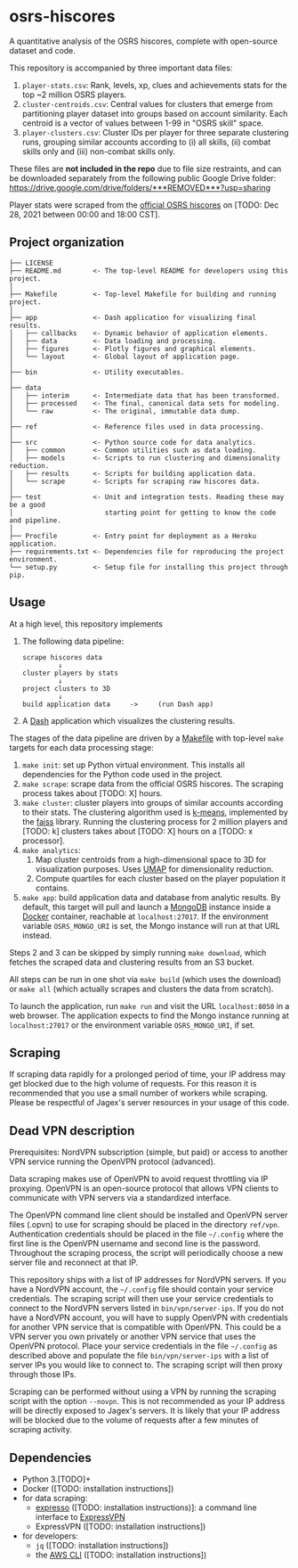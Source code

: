 osrs-hiscores
=============

A quantitative analysis of the OSRS hiscores, complete with open-source dataset and code.

This repository is accompanied by three important data files:

1. `player-stats.csv`: Rank, levels, xp, clues and achievements stats for the top \~2 million OSRS players.
2. `cluster-centroids.csv`: Central values for clusters that emerge from partitioning player dataset into groups based on account similarity. Each centroid is a vector of values between 1-99 in "OSRS skill" space.
5. `player-clusters.csv`: Cluster IDs per player for three separate clustering runs, grouping similar accounts according to (i) all skills, (ii) combat skills only and (iii) non-combat skills only.

These files are **not included in the repo** due to file size restraints, and can be downloaded separately from the following public Google Drive folder: <https://drive.google.com/drive/folders/***REMOVED***?usp=sharing>

Player stats were scraped from the [official OSRS hiscores](https://secure.runescape.com/m=hiscore_oldschool/overall) on [TODO: Dec 28, 2021 between 00:00 and 18:00 CST].

Project organization
--------------------

    ├── LICENSE
    ├── README.md        <- The top-level README for developers using this project.
    │
    ├── Makefile         <- Top-level Makefile for building and running project.
    │
    ├── app              <- Dash application for visualizing final results.
    │   ├── callbacks    <- Dynamic behavior of application elements.
    │   ├── data         <- Data loading and processing.
    │   ├── figures      <- Plotly figures and graphical elements.
    │   └── layout       <- Global layout of application page.
    │
    ├── bin              <- Utility executables.
    │
    ├── data
    │   ├── interim      <- Intermediate data that has been transformed.
    │   ├── processed    <- The final, canonical data sets for modeling.
    │   └── raw          <- The original, immutable data dump.
    │
    ├── ref              <- Reference files used in data processing.
    │
    ├── src              <- Python source code for data analytics.
    │   ├── common       <- Common utilities such as data loading.
    │   ├── models       <- Scripts to run clustering and dimensionality reduction.
    │   ├── results      <- Scripts for building application data.
    │   └── scrape       <- Scripts for scraping raw hiscores data.
    │
    ├── test             <- Unit and integration tests. Reading these may be a good
    │                       starting point for getting to know the code and pipeline.
    │
    ├── Procfile         <- Entry point for deployment as a Heroku application.
    ├── requirements.txt <- Dependencies file for reproducing the project environment.
    └── setup.py         <- Setup file for installing this project through pip.

Usage
-----

At a high level, this repository implements

1. The following data pipeline:

    ```
    scrape hiscores data
             ↓
    cluster players by stats
             ↓
    project clusters to 3D
             ↓
    build application data     ->     (run Dash app)
    ```

2. A [Dash](https://plotly.com/dash/) application which visualizes the clustering results.

The stages of the data pipeline are driven by a [Makefile](https://opensource.com/article/18/8/what-how-makefile) with top-level `make` targets for each data processing stage:

1. `make init`: set up Python virtual environment. This installs all dependencies for the Python code used in the project.
2. `make scrape`: scrape data from the official OSRS hiscores. The scraping process takes about [TODO: X] hours.
3. `make cluster`: cluster players into groups of similar accounts according to their stats. The clustering algorithm used is [k-means](https://en.wikipedia.org/wiki/K-means_clustering), implemented by the [faiss](https://github.com/facebookresearch/faiss) library. Running the clustering process for 2 million players and [TODO: k] clusters takes about [TODO: X] hours on a [TODO: x processor].
4. `make analytics`: 
   1. Map cluster centroids from a high-dimensional space to 3D for visualization purposes. Uses [UMAP](https://umap-learn.readthedocs.io/en/latest/index.html#) for dimensionality reduction.
   2. Compute quartiles for each cluster based on the player population it contains.
5. `make app`: build application data and database from analytic results. By default, this target will pull and launch a [MongoDB](https://www.mongodb.com/) instance inside a [Docker](https://www.docker.com/) container, reachable at `localhost:27017`. If the environment variable `OSRS_MONGO_URI` is set, the Mongo instance will run at that URL instead.

Steps 2 and 3 can be skipped by simply running `make download`, which fetches the scraped data and clustering results from an S3 bucket.

All steps can be run in one shot via `make build` (which uses the download) or `make all` (which actually scrapes and clusters the data from scratch).

To launch the application, run `make run` and visit the URL `localhost:8050` in a web browser. The application expects to find the Mongo instance running at `localhost:27017` or the environment variable `OSRS_MONGO_URI`, if set.

Scraping
--------

If scraping data rapidly for a prolonged period of time, your IP address may get blocked due to the high volume of requests. For this reason it is recommended that you use a small number of workers while scraping. Please be respectful of Jagex's server resources in your usage of this code.

Dead VPN description
--------------------

Prerequisites: NordVPN subscription (simple, but paid) or access to another VPN service running the OpenVPN protocol (advanced).

Data scraping makes use of OpenVPN to avoid request throttling via IP proxying. OpenVPN is an open-source protocol that allows VPN clients to communicate with VPN servers via a standardized interface. 

The OpenVPN command line client should be installed and OpenVPN server files (.opvn) to use for scraping should be placed in the directory `ref/vpn`. Authentication credentials should be placed in the file `~/.config` where the first line is the OpenVPN username and second line is the password. Throughout the scraping process, the script will periodically choose a new server file and reconnect at that IP.

This repository ships with a list of IP addresses for NordVPN servers. If you have a NordVPN account, the `~/.config` file should contain your service credentials. The scraping script will then use your service credentials to connect to the NordVPN servers listed in `bin/vpn/server-ips`. If you do not have a NordVPN account, you will have to supply OpenVPN with credentials for another VPN service that is compatible with OpenVPN. This could be a VPN server you own privately or another VPN service that uses the OpenVPN protocol. Place your service credentials in the file `~/.config` as described above and populate the file `bin/vpn/server-ips` with a list of server IPs you would like to connect to. The scraping script will then proxy through those IPs.

Scraping can be performed without using a VPN by running the scraping script with the option `--novpn`. This is not recommended as your IP address will be directly exposed to Jagex's servers. It is likely that your IP address will be blocked due to the volume of requests after a few minutes of scraping activity.

Dependencies
------------

* Python 3.[TODO]+
* Docker ([TODO: installation instructions])
* for data scraping:
  * [expresso](https://github.com/sttz/expresso) ([TODO: installation instructions)]: a command line interface to [ExpressVPN](https://www.expressvpn.com/)
  * ExpressVPN ([TODO: installation instructions])
* for developers:
  * `jq` ([TODO: installation instructions])
  * the [AWS CLI](https://aws.amazon.com/cli/) ([TODO: installation instructions])
